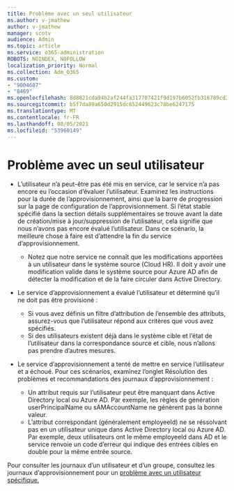 ```yaml
---
title: Problème avec un seul utilisateur
ms.author: v-jmathew
author: v-jmathew
manager: scotv
audience: Admin
ms.topic: article
ms.service: o365-administration
ROBOTS: NOINDEX, NOFOLLOW
localization_priority: Normal
ms.collection: Adm_O365
ms.custom:
- "9004687"
- "8469"
ms.openlocfilehash: 8d8821cda94b2af244fa317707421f9d197b6052fb316789cd286ea8b4adf19e
ms.sourcegitcommit: b5f7da89a650d2915dc652449623c78be6247175
ms.translationtype: MT
ms.contentlocale: fr-FR
ms.lasthandoff: 08/05/2021
ms.locfileid: "53960149"
---
```

# <a name="problem-with-single-user"></a>Problème avec un seul utilisateur

- L’utilisateur n’a peut-être pas été mis en service, car le service n’a pas encore eu l’occasion d’évaluer l’utilisateur. Examinez les instructions pour la durée de l’approvisionnement, ainsi que la barre de progression sur la page de configuration de l’approvisionnement. Si l’état stable spécifié dans la section détails supplémentaires se trouve avant la date de création/mise à jour/suppression de l’utilisateur, cela signifie que nous n’avons pas encore évalué l’utilisateur. Dans ce scénario, la meilleure chose à faire est d’attendre la fin du service d’approvisionnement.

  - Notez que notre service ne connaît que les modifications apportées à un utilisateur dans le système source (Cloud HR). Il doit y avoir une modification valide dans le système source pour Azure AD afin de détecter la modification et de la faire circuler dans Active Directory.
- Le service d’approvisionnement a évalué l’utilisateur et déterminé qu’il ne doit pas être provisioné :
  - Si vous avez définis un filtre d’attribution de l’ensemble des attributs, assurez-vous que l’utilisateur répond aux critères que vous avez spécifiés.
  - Si des utilisateurs existent déjà dans le système cible et l’état de l’utilisateur dans la correspondance source et cible, nous n’allons pas prendre d’autres mesures.
- Le service d’approvisionnement a tenté de mettre en service l’utilisateur et a échoué. Pour ces scénarios, examinez l’onglet Résolution des problèmes et recommandations des journaux d’approvisionnement :
  - Un attribut requis sur l’utilisateur peut être manquant dans Active Directory local ou Azure AD. Par exemple, les règles de génération userPrincipalName ou sAMAccountName ne génèrent pas la bonne valeur.
  - L’attribut correspondant (généralement employeeId) ne se réssolvant pas en un utilisateur unique dans Active Directory local ou Azure AD. Par exemple, deux utilisateurs ont le même employeeId dans AD et le service renvoie un code d’erreur qui indique des entrées cibles en double pour la même entrée source.

Pour consulter les journaux d’un utilisateur et d’un groupe, consultez les journaux d’approvisionnement pour un [problème avec un utilisateur spécifique.](https://docs.microsoft.com/azure/active-directory/reports-monitoring/concept-provisioning-logs)

